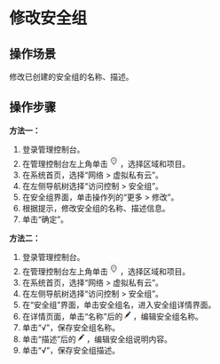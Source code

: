 # 修改安全组<a name="vpc_SecurityGroup_0010"></a>

## 操作场景<a name="s3e580453202e40bf842d4254f7841130"></a>

修改已创建的安全组的名称、描述。

## 操作步骤<a name="section1228895111018"></a>

**方法一：**

1.  登录管理控制台。
2.  在管理控制台左上角单击![](figures/icon-region.png)，选择区域和项目。
3.  在系统首页，选择“网络 \> 虚拟私有云”。
4.  在左侧导航树选择“访问控制 \> 安全组”。
5.  在安全组界面，单击操作列的“更多 \> 修改”。
6.  根据提示，修改安全组的名称、描述信息。
7.  单击“确定”。

**方法二：**

1.  登录管理控制台。
2.  在管理控制台左上角单击![](figures/icon-region.png)，选择区域和项目。
3.  在系统首页，选择“网络 \> 虚拟私有云”。
4.  在左侧导航树选择“访问控制 \> 安全组”。
5.  在“安全组”界面，单击安全组名，进入安全组详情界面。
6.  在详情页面，单击“名称”后的![](figures/icon-edit.png)，编辑安全组名称。
7.  单击“√”，保存安全组名称。
8.  单击“描述”后的![](figures/icon-edit-1.png)，编辑安全组说明内容。
9.  单击“√”，保存安全组描述。

